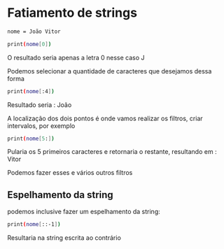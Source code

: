 # Fatiamento de strings
```bash
nome = João Vitor

print(nome[0])
```
O resultado seria apenas a letra 0 nesse caso J</p>

Podemos selecionar a quantidade de caracteres que desejamos dessa forma
```bash
print(nome[:4])
```
Resultado seria : João

A localização dos dois pontos é onde vamos realizar os filtros, criar intervalos, por exemplo

```bash
print(nome[5:])
```
Pularia os 5 primeiros caracteres e retornaria o restante, resultando em : Vitor

Podemos fazer esses e vários outros filtros

## Espelhamento da string
podemos inclusive fazer um espelhamento da string:
```bash
print(nome[::-1])
```
Resultaria na string escrita ao contrário



